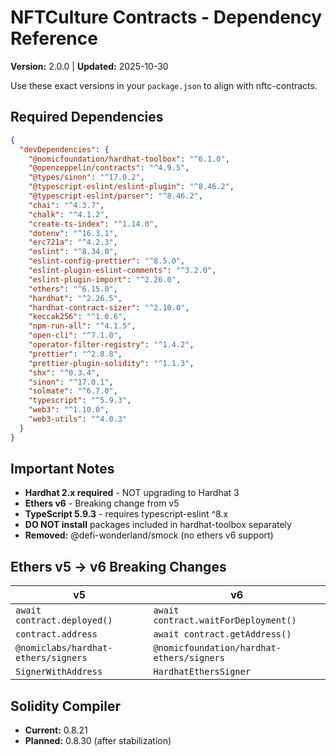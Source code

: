 # NFTCulture Contracts - Dependency Reference

**Version:** 2.0.0 | **Updated:** 2025-10-30

Use these exact versions in your `package.json` to align with nftc-contracts.

## Required Dependencies

```json
{
  "devDependencies": {
    "@nomicfoundation/hardhat-toolbox": "^6.1.0",
    "@openzeppelin/contracts": "^4.9.5",
    "@types/sinon": "^17.0.2",
    "@typescript-eslint/eslint-plugin": "^8.46.2",
    "@typescript-eslint/parser": "^8.46.2",
    "chai": "^4.3.7",
    "chalk": "^4.1.2",
    "create-ts-index": "^1.14.0",
    "dotenv": "^16.3.1",
    "erc721a": "^4.2.3",
    "eslint": "^8.34.0",
    "eslint-config-prettier": "^8.5.0",
    "eslint-plugin-eslint-comments": "^3.2.0",
    "eslint-plugin-import": "^2.26.0",
    "ethers": "^6.15.0",
    "hardhat": "^2.26.5",
    "hardhat-contract-sizer": "^2.10.0",
    "keccak256": "^1.0.6",
    "npm-run-all": "^4.1.5",
    "open-cli": "^7.1.0",
    "operator-filter-registry": "^1.4.2",
    "prettier": "^2.8.8",
    "prettier-plugin-solidity": "^1.1.3",
    "shx": "^0.3.4",
    "sinon": "^17.0.1",
    "solmate": "^6.7.0",
    "typescript": "^5.9.3",
    "web3": "^1.10.0",
    "web3-utils": "^4.0.3"
  }
}
```

## Important Notes

- **Hardhat 2.x required** - NOT upgrading to Hardhat 3
- **Ethers v6** - Breaking change from v5
- **TypeScript 5.9.3** - requires typescript-eslint ^8.x
- **DO NOT install** packages included in hardhat-toolbox separately
- **Removed:** @defi-wonderland/smock (no ethers v6 support)

## Ethers v5 → v6 Breaking Changes

| v5 | v6 |
|---|---|
| `await contract.deployed()` | `await contract.waitForDeployment()` |
| `contract.address` | `await contract.getAddress()` |
| `@nomiclabs/hardhat-ethers/signers` | `@nomicfoundation/hardhat-ethers/signers` |
| `SignerWithAddress` | `HardhatEthersSigner` |

## Solidity Compiler

- **Current:** 0.8.21
- **Planned:** 0.8.30 (after stabilization)
